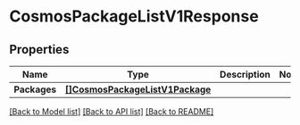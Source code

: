 # CosmosPackageListV1Response

## Properties
Name | Type | Description | Notes
------------ | ------------- | ------------- | -------------
**Packages** | [**[]CosmosPackageListV1Package**](CosmosPackageListV1Package.md) |  | 

[[Back to Model list]](../README.md#documentation-for-models) [[Back to API list]](../README.md#documentation-for-api-endpoints) [[Back to README]](../README.md)


